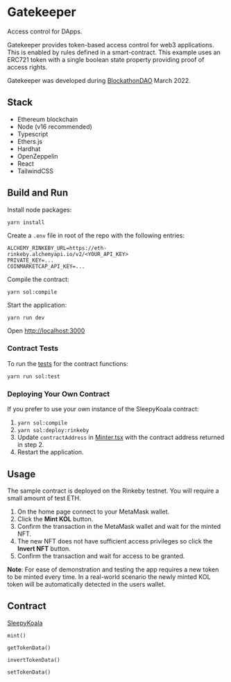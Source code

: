 # Gatekeeper

Access control for DApps.

Gatekeeper provides token-based access control for web3 applications. This is enabled by rules
defined in a smart-contract. This example uses an ERC721 token with a single boolean state property providing proof of access rights. 

Gatekeeper was developed during [BlockathonDAO](https://blockathon.xyz/) March 2022.

## Stack

* Ethereum blockchain
* Node (v16 recommended)
* Typescript
* Ethers.js
* Hardhat
* OpenZeppelin
* React
* TailwindCSS


## Build and Run

Install node packages:

`yarn install`

Create a `.env` file in root of the repo with the following entries:

```
ALCHEMY_RINKEBY_URL=https://eth-rinkeby.alchemyapi.io/v2/<YOUR_API_KEY>
PRIVATE_KEY=...
COINMARKETCAP_API_KEY=...
```

Compile the contract:

`yarn sol:compile`

Start the application:

`yarn run dev`

Open [http://localhost:3000](http://localhost:3000) 

### Contract Tests

To run the [tests](test/TestSleepyKoala.ts) for the contract functions:

`yarn run sol:test`

### Deploying Your Own Contract

If you prefer to use your own instance of the SleepyKoala contract:

1. `yarn sol:compile`
2. `yarn sol:deploy:rinkeby`
3. Update `contractAddress` in [Minter.tsx](components/Minter.tsx) with the contract address returned in step 2.
4. Restart the application.

## Usage

The sample contract is deployed on the Rinkeby testnet. You will require a small amount of test ETH.

1. On the home page connect to your MetaMask wallet.
2. Click the **Mint KOL** button.
3. Confirm the transaction in the MetaMask wallet and wait for the minted NFT.
4. The new NFT does not have sufficient access privileges so click the **Invert NFT** button.
5. Confirm the transaction and wait for access to be granted.


**Note**: For ease of demonstration and testing the app requires a new token to be minted every time.
In a real-world scenario the newly minted KOL token will be automatically detected in the users wallet.


## Contract

[SleepyKoala](contracts/SleepyKoala.sol)

```
mint()

getTokenData()

invertTokenData()

setTokenData()
```
